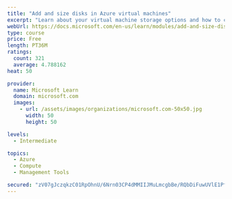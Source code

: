 ```yaml
---
title: "Add and size disks in Azure virtual machines"
excerpt: "Learn about your virtual machine storage options and how to choose between standard and premium, managed and unmanaged disks for your Azure virtual machine."
webUrl: https://docs.microsoft.com/en-us/learn/modules/add-and-size-disks-in-azure-virtual-machines/
type: course
price: Free
length: PT36M
ratings:
  count: 321
  average: 4.788162
heat: 50

provider:
  name: Microsoft Learn
  domain: microsoft.com
  images:
    - url: /assets/images/organizations/microsoft.com-50x50.jpg
      width: 50
      height: 50

levels:
  - Intermediate

topics:
  - Azure
  - Compute
  - Management Tools

secured: "zV07gJczqkzC01RpOhnU/6Nrn03CP4dMMIIJMuLmcgbBe/RQbDiFuwUVlE1Pfz657pmJ5PqIZPuMDMGyHVek6zkpc2wZkELosvR3Gy9yvpBlvkFL8tzVpTWQkLOiIT8WderhXIlpTiPpe7qdxJuV9PPCm4fB2OzJ08gTEZ/6pbB1Nfh7dJL1SGOWQ6HyAV2FgE50cE6Nu4aOOq8uhEHAaXhmXUP41U0THxahkuqH4bxfvXHoHnuDcA9ONA2XWjN7k2TNvB+BtC9flOKFvFFHKMU98HUZ9xWm7Gwxm3FCAkJqdDvlO+D7hCm0CmYKc+UF9h+H8HQWrKlcOiVLNEpwIxmJKOY1c6H6aQGuExT7xSIbFEVTHJg+UAscjbzAX3D63u9etqDJwsSPjc/4YqioDNfpqdWonXVxNQIOYepaSoA=;Sp9fcKBrA/hTE/vJmgRRWw=="
---
```


